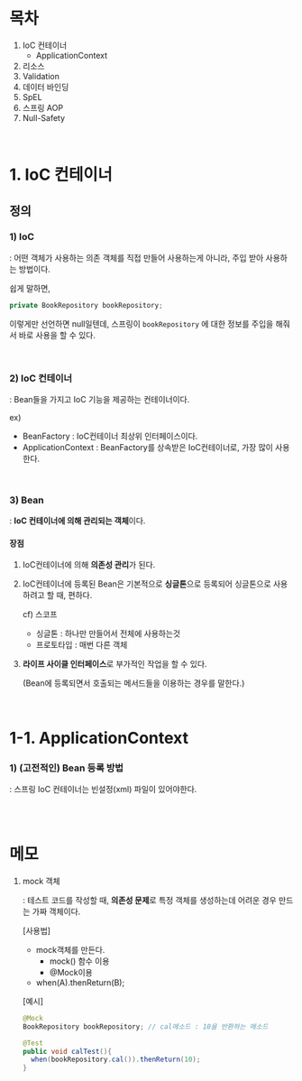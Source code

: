 # 목차

1. IoC 컨테이너
   - ApplicationContext
2. 리소스
3. Validation
4. 데이터 바인딩
5. SpEL
6. 스프링 AOP
7. Null-Safety





<br />

# 1. IoC 컨테이너

## 정의

### 1) IoC 

 : 어떤 객체가 사용하는 의존 객체를 직접 만들어 사용하는게 아니라, 주입 받아 사용하는 방법이다.

쉽게 말하면,

```java
private BookRepository bookRepository;
```

이렇게만 선언하면 null일텐데, 스프링이 `bookRepository` 에 대한 정보를 주입을 해줘서 바로 사용을 할 수 있다.



<br />

### 2) IoC 컨테이너 

 : Bean들을 가지고 IoC 기능을 제공하는 컨테이너이다.

ex)

- BeanFactory : IoC컨테이너 최상위 인터페이스이다.
- ApplicationContext : BeanFactory를 상속받은 IoC컨테이너로, 가장 많이 사용한다.



<br />

### 3) Bean

 : **IoC 컨테이너에 의해 관리되는 객체**이다.

#### 장점

1. IoC컨테이너에 의해 **의존성 관리**가 된다.

2. IoC컨테이너에 등록된 Bean은 기본적으로 **싱글톤**으로 등록되어 싱글톤으로 사용하려고 할 때, 편하다.

   cf) 스코프

   - 싱글톤 : 하나만 만들어서 전체에 사용하는것
   - 프로토타입 : 매번 다른 객체

3. **라이프 사이클 인터페이스**로 부가적인 작업을 할 수 있다.

   (Bean에 등록되면서 호출되는 메서드들을 이용하는 경우를 말한다.)



<br />

# 1-1. ApplicationContext

### 1) (고전적인) Bean 등록 방법

: 스프링 IoC 컨테이너는 빈설정(xml) 파일이 있어야한다.



```xml

```







<br />

# 메모

1. mock 객체

   : 테스트 코드를 작성할 때, **의존성 문제**로 특정 객체를 생성하는데 어려운 경우 만드는 가짜 객체이다.

   [사용법]

   - mock객체를 만든다. 
     - mock() 함수 이용
     - @Mock이용
   - when(A).thenReturn(B); 

   [예시]

   ```java
   @Mock
   BookRepository bookRepository; // cal메소드 : 10을 반환하는 메소드
   
   @Test
   public void calTest(){
     when(bookRepository.cal()).thenReturn(10);
   }
   ```

   



